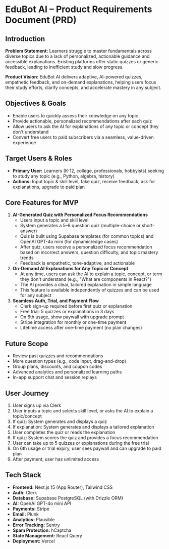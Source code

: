 # EduBot AI – Product Requirements Document (PRD)

## Introduction
**Problem Statement:**
Learners struggle to master fundamentals across diverse topics due to a lack of personalized, actionable guidance and accessible explanations. Existing platforms offer static quizzes or generic feedback, leading to inefficient study and slow progress.

**Product Vision:**
EduBot AI delivers adaptive, AI-powered quizzes, empathetic feedback, and on-demand explanations, helping users focus their study efforts, clarify concepts, and accelerate mastery in any subject.

## Objectives & Goals
- Enable users to quickly assess their knowledge on any topic
- Provide actionable, personalized recommendations after each quiz
- Allow users to ask the AI for explanations of any topic or concept they don't understand
- Convert free users to paid subscribers via a seamless, value-driven experience

## Target Users & Roles
- **Primary User:** Learners (K-12, college, professionals, hobbyists) seeking to study any topic (e.g., Python, algebra, history)
- **Actions:** Input topic & skill level, take quiz, receive feedback, ask for explanations, upgrade to paid plan

## Core Features for MVP
1. **AI-Generated Quiz with Personalized Focus Recommendations**
   - Users input a topic and skill level
   - System generates a 5–8 question quiz (multiple-choice or short-answer)
   - Quiz is built using Supabase templates (for common topics) and OpenAI GPT-4o mini (for dynamic/edge cases)
   - After quiz, users receive a personalized focus recommendation based on incorrect answers, question difficulty, and topic mastery trends
   - Feedback is empathetic, tone-adaptive, and actionable
2. **On-Demand AI Explanations for Any Topic or Concept**
   - At any time, users can ask the AI to explain a topic, concept, or term they don't understand (e.g., "What are components in React?")
   - The AI provides a clear, tailored explanation in simple language
   - This feature is available independently of quizzes and can be used for any subject
3. **Seamless Auth, Trial, and Payment Flow**
   - Clerk sign-up required before first quiz or explanation
   - Free trial: 5 quizzes or explanations in 3 days
   - On 6th usage, show paywall with upgrade prompt
   - Stripe integration for monthly or one-time payment
   - Lifetime access after one-time payment (no plan changes)

## Future Scope
- Review past quizzes and recommendations
- More question types (e.g., code input, drag-and-drop)
- Group plans, discounts, and coupon codes
- Advanced analytics and personalized learning paths
- In-app support chat and session replays

## User Journey
1. User signs up via Clerk
2. User inputs a topic and selects skill level, or asks the AI to explain a topic/concept
3. If quiz: System generates and displays a quiz
4. If explanation: System generates and displays a tailored explanation
5. User completes the quiz or reads the explanation
6. If quiz: System scores the quiz and provides a focus recommendation
7. User can take up to 5 quizzes or explanations during the free trial
8. On 6th usage or trial expiry, user sees paywall and can upgrade to paid plan
9. After payment, user has unlimited access

## Tech Stack
- **Frontend:** Next.js 15 (App Router), Tailwind CSS
- **Auth:** Clerk
- **Database:** Supabase PostgreSQL (with Drizzle ORM)
- **AI:** OpenAI GPT-4o mini API
- **Payments:** Stripe
- **Email:** Plunk
- **Analytics:** Plausible
- **Error Tracking:** Sentry
- **Spam Protection:** hCaptcha
- **State Management:** React Query
- **Deployment:** Vercel 